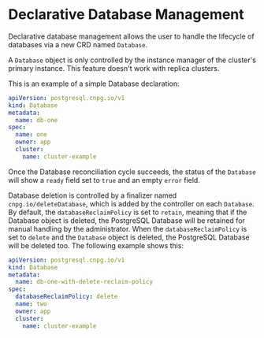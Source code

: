 # Declarative Database Management

Declarative database management allows the user to handle the lifecycle of
databases via a new CRD named `Database`.

A `Database` object is only controlled by the instance manager of the cluster's
primary instance.
This feature doesn't work with replica clusters.

This is an example of a simple Database declaration:

```yaml
apiVersion: postgresql.cnpg.io/v1
kind: Database
metadata:
  name: db-one
spec:
  name: one
  owner: app
  cluster:
    name: cluster-example
```

Once the Database reconciliation cycle succeeds, the status of the `Database`
will show a `ready` field set to `true` and an empty `error` field.

Database deletion is controlled by a finalizer named `cnpg.io/deleteDatabase`,
which is added by the controller on each `Database`.
By default, the `databaseReclaimPolicy` is set to `retain`, meaning that if the
Database object is deleted, the PostgreSQL Database will be retained
for manual handling by the administrator.
When the `databaseReclaimPolicy` is set to `delete` and the `Database` object
is deleted, the PostgreSQL Database will be deleted too.
The following example shows this:

```yaml
apiVersion: postgresql.cnpg.io/v1
kind: Database
metadata:
  name: db-one-with-delete-reclaim-policy
spec:
  databaseReclaimPolicy: delete
  name: two
  owner: app
  cluster:
    name: cluster-example
```
